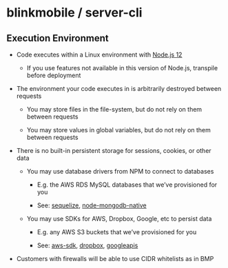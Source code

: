 # blinkmobile / server-cli

## Execution Environment

- Code executes within a Linux environment with [Node.js 12](https://nodejs.org/dist/latest-v12.x/docs/api/)

  - If you use features not available in this version of Node.js, transpile before deployment

* The environment your code executes in is arbitrarily destroyed between requests

  - You may store files in the file-system, but do not rely on them between requests

  - You may store values in global variables, but do not rely on them between requests

- There is no built-in persistent storage for sessions, cookies, or other data

  - You may use database drivers from NPM to connect to databases

    - E.g. the AWS RDS MySQL databases that we’ve provisioned for you

    - See: [sequelize](https://github.com/sequelize/sequelize), [node-mongodb-native](https://github.com/mongodb/node-mongodb-native)

  - You may use SDKs for AWS, Dropbox, Google, etc to persist data

    - E.g. any AWS S3 buckets that we’ve provisioned for you

    - See: [aws-sdk](https://github.com/aws/aws-sdk-js), [dropbox](https://github.com/dropbox/dropbox-sdk-js/), [googleapis](https://github.com/google/google-api-nodejs-client)

- Customers with firewalls will be able to use CIDR whitelists as in BMP
